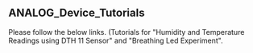 ## ANALOG_Device_Tutorials

Please follow the below links. (Tutorials for "Humidity and Temperature Readings using DTH 11 Sensor" and "Breathing Led Experiment".
